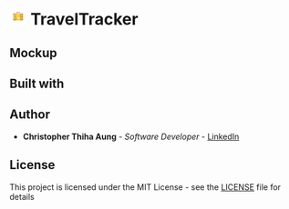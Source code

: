 # <img src="images/suitcase.svg" width="30px"> TravelTracker

## Mockup

## Built with

## Author
* **Christopher Thiha Aung** - *Software Developer* - [LinkedIn](https://www.linkedin.com/in/christopher-t-678b41171/)

## License
This project is licensed under the MIT License - see the [LICENSE](LICENSE) file for details
